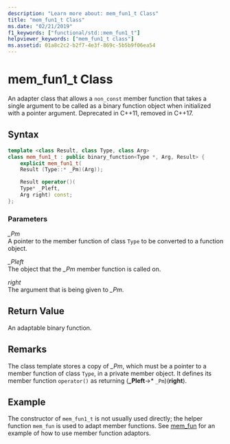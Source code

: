 ```yaml
---
description: "Learn more about: mem_fun1_t Class"
title: "mem_fun1_t Class"
ms.date: "02/21/2019"
f1_keywords: ["functional/std::mem_fun1_t"]
helpviewer_keywords: ["mem_fun1_t class"]
ms.assetid: 01a8c2c2-b2f7-4e3f-869c-5b5b9f06ea54
---
```

# mem_fun1_t Class

An adapter class that allows a `non_const` member function that takes a single argument to be called as a binary function object when initialized with a pointer argument. Deprecated in C++11, removed in C++17.

## Syntax

```cpp
template <class Result, class Type, class Arg>
class mem_fun1_t : public binary_function<Type *, Arg, Result> {
    explicit mem_fun1_t(
    Result (Type::* _Pm)(Arg));

    Result operator()(
    Type* _Pleft,
    Arg right) const;
};
```

### Parameters

*_Pm*\
A pointer to the member function of class `Type` to be converted to a function object.

*_Pleft*\
The object that the *_Pm* member function is called on.

*right*\
The argument that is being given to *_Pm*.

## Return Value

An adaptable binary function.

## Remarks

The class template stores a copy of *_Pm*, which must be a pointer to a member function of class `Type`, in a private member object. It defines its member function `operator()` as returning (**_Pleft**->\* `_Pm`)(**right**).

## Example

The constructor of `mem_fun1_t` is not usually used directly; the helper function `mem_fun` is used to adapt member functions. See [mem_fun](../standard-library/functional-functions.md#mem_fun) for an example of how to use member function adaptors.
